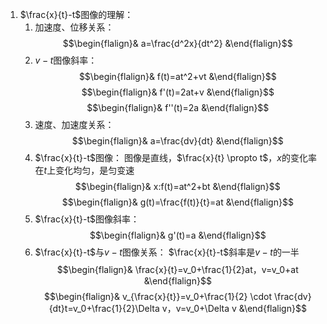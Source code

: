 1. $\frac{x}{t}-t$图像的理解：
	1. 加速度、位移关系：
		$$\begin{flalign}& a=\frac{d^2x}{dt^2} &\end{flalign}$$
	2. $v-t$图像斜率：
		$$\begin{flalign}& f(t)=at^2+vt &\end{flalign}$$
		$$\begin{flalign}& f'(t)=2at+v &\end{flalign}$$
		$$\begin{flalign}& f''(t)=2a &\end{flalign}$$
	3. 速度、加速度关系：
		$$\begin{flalign}& a=\frac{dv}{dt} &\end{flalign}$$
	4. $\frac{x}{t}-t$图像：
		图像是直线，$\frac{x}{t} \propto t$，$x$的变化率在$t$上变化均匀，是匀变速
		$$\begin{flalign}& x:f(t)=at^2+bt &\end{flalign}$$
		$$\begin{flalign}& g(t)=\frac{f(t)}{t}=at &\end{flalign}$$
	5. $\frac{x}{t}-t$图像斜率：
		$$\begin{flalign}& g'(t)=a &\end{flalign}$$
	6. $\frac{x}{t}-t$与$v-t$图像关系：
		$\frac{x}{t}-t$斜率是$v-t$的一半
		$$\begin{flalign}& \frac{x}{t}=v_0+\frac{1}{2}at，v=v_0+at &\end{flalign}$$
		$$\begin{flalign}& v_{\frac{x}{t}}=v_0+\frac{1}{2} \cdot \frac{dv}{dt}t=v_0+\frac{1}{2}\Delta v，v=v_0+\Delta v &\end{flalign}$$